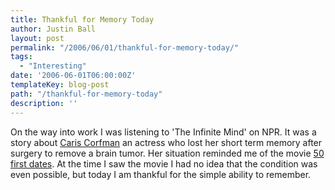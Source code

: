 ```yaml
---
title: Thankful for Memory Today
author: Justin Ball
layout: post
permalink: "/2006/06/01/thankful-for-memory-today/"
tags:
  - "Interesting"
date: '2006-06-01T06:00:00Z'
templateKey: blog-post
path: "/thankful-for-memory-today"
description: ''
---
```


On the way into work I was listening to 'The Infinite Mind' on NPR. It was a story about [Caris Corfman][1] an actress who lost her short term memory after surgery to remove a brain tumor. Her situation reminded me of the movie [ 50 first dates][2]. At the time I saw the movie I had no idea that the condition was even possible, but today I am thankful for the simple ability to remember.

 [1]: http://www.imdb.com/name/nm0179830/
 [2]: http://www.imdb.com/title/tt0343660/
